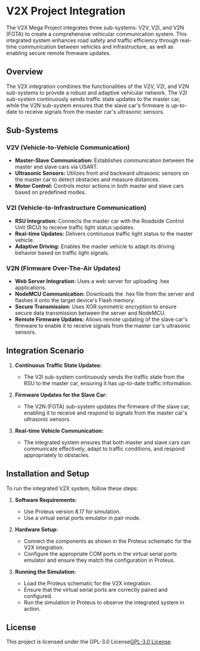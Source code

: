 
# V2X Project Integration

The V2X Mega Project integrates three sub-systems: V2V, V2I, and V2N (FOTA) to create a comprehensive vehicular communication system. This integrated system enhances road safety and traffic efficiency through real-time communication between vehicles and infrastructure, as well as enabling secure remote firmware updates.

## Overview

The V2X integration combines the functionalities of the V2V, V2I, and V2N sub-systems to provide a robust and adaptive vehicular network. The V2I sub-system continuously sends traffic state updates to the master car, while the V2N sub-system ensures that the slave car's firmware is up-to-date to receive signals from the master car's ultrasonic sensors.

## Sub-Systems

### V2V (Vehicle-to-Vehicle Communication)
- **Master-Slave Communication:** Establishes communication between the master and slave cars via USART.
- **Ultrasonic Sensors:** Utilizes front and backward ultrasonic sensors on the master car to detect obstacles and measure distances.
- **Motor Control:** Controls motor actions in both master and slave cars based on predefined modes.

### V2I (Vehicle-to-Infrastructure Communication)
- **RSU Integration:** Connects the master car with the Roadside Control Unit (RCU) to receive traffic light status updates.
- **Real-time Updates:** Delivers continuous traffic light status to the master vehicle.
- **Adaptive Driving:** Enables the master vehicle to adapt its driving behavior based on traffic light signals.

### V2N (Firmware Over-The-Air Updates)
- **Web Server Integration:** Uses a web server for uploading .hex applications.
- **NodeMCU Communication:** Downloads the .hex file from the server and flashes it onto the target device's Flash memory.
- **Secure Transmission:** Uses XOR symmetric encryption to ensure secure data transmission between the server and NodeMCU.
- **Remote Firmware Updates:** Allows remote updating of the slave car's firmware to enable it to receive signals from the master car's ultrasonic sensors.

## Integration Scenario

1. **Continuous Traffic State Updates:**
   - The V2I sub-system continuously sends the traffic state from the RSU to the master car, ensuring it has up-to-date traffic information.

2. **Firmware Updates for the Slave Car:**
   - The V2N (FOTA) sub-system updates the firmware of the slave car, enabling it to receive and respond to signals from the master car's ultrasonic sensors.

3. **Real-time Vehicle Communication:**
   - The integrated system ensures that both master and slave cars can communicate effectively, adapt to traffic conditions, and respond appropriately to obstacles.

## Installation and Setup

To run the integrated V2X system, follow these steps:

1. **Software Requirements:**
   - Use Proteus version 8.17 for simulation.
   - Use a virtual serial ports emulator in pair mode.

2. **Hardware Setup:**
   - Connect the components as shown in the Proteus schematic for the V2X integration.
   - Configure the appropriate COM ports in the virtual serial ports emulator and ensure they match the configuration in Proteus.

3. **Running the Simulation:**
   - Load the Proteus schematic for the V2X integration.
   - Ensure that the virtual serial ports are correctly paired and configured.
   - Run the simulation in Proteus to observe the integrated system in action.

## License
This project is licensed under the GPL-3.0 License[GPL-3.0 License](https://github.com/jeremynguyenn/Embedded-Vehicle-to-Everything-autonomous-vehicles-STM32/blob/main/LICENSE).
